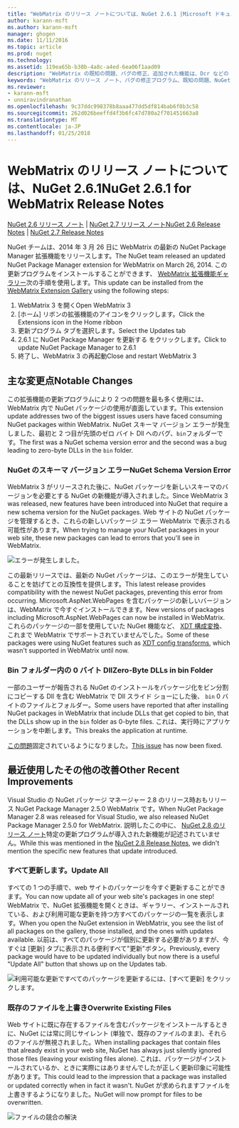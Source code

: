 ```yaml
---
title: "WebMatrix のリリース ノートについては、NuGet 2.6.1 |Microsoft ドキュメント"
author: karann-msft
ms.author: karann-msft
manager: ghogen
ms.date: 11/11/2016
ms.topic: article
ms.prod: nuget
ms.technology: 
ms.assetid: 119ea65b-b38b-4a8c-a4ed-6ea06f1aad09
description: "WebMatrix の既知の問題、バグの修正、追加された機能は、Dcr などの NuGet 2.6.1 のリリース ノートです。"
keywords: "WebMatrix のリリース ノート、バグの修正プログラム、既知の問題、NuGet 2.6.1 Dcr、機能の追加"
ms.reviewer:
- karann-msft
- unniravindranathan
ms.openlocfilehash: 9c37ddc998378b8aaa477dd5df814bab6f0b3c58
ms.sourcegitcommit: 262d026beeffd4f3b6fc47d780a2f701451663a8
ms.translationtype: MT
ms.contentlocale: ja-JP
ms.lasthandoff: 01/25/2018
---
```

# <a name="nuget-261-for-webmatrix-release-notes"></a><span data-ttu-id="f062c-104">WebMatrix のリリース ノートについては、NuGet 2.6.1</span><span class="sxs-lookup"><span data-stu-id="f062c-104">NuGet 2.6.1 for WebMatrix Release Notes</span></span>

<span data-ttu-id="f062c-105">[NuGet 2.6 リリース ノート](../release-notes/nuget-2.6.md) | [NuGet 2.7 リリース ノート](../release-notes/nuget-2.7.md)</span><span class="sxs-lookup"><span data-stu-id="f062c-105">[NuGet 2.6 Release Notes](../release-notes/nuget-2.6.md) | [NuGet 2.7 Release Notes](../release-notes/nuget-2.7.md)</span></span>

<span data-ttu-id="f062c-106">NuGet チームは、2014 年 3 月 26 日に WebMatrix の最新の NuGet Package Manager 拡張機能をリリースします。</span><span class="sxs-lookup"><span data-stu-id="f062c-106">The NuGet team released an updated NuGet Package Manager extension for WebMatrix on March 26, 2014.</span></span>  <span data-ttu-id="f062c-107">この更新プログラムをインストールすることができます、 [WebMatrix 拡張機能ギャラリー](http://extensions.webmatrix.com/packages/NuGetPackageManager/)次の手順を使用します。</span><span class="sxs-lookup"><span data-stu-id="f062c-107">This update can be installed from the [WebMatrix Extension Gallery](http://extensions.webmatrix.com/packages/NuGetPackageManager/) using the following steps:</span></span>

1. <span data-ttu-id="f062c-108">WebMatrix 3 を開く</span><span class="sxs-lookup"><span data-stu-id="f062c-108">Open WebMatrix 3</span></span>
2. <span data-ttu-id="f062c-109">[ホーム] リボンの拡張機能のアイコンをクリックします。</span><span class="sxs-lookup"><span data-stu-id="f062c-109">Click the Extensions icon in the Home ribbon</span></span>
3. <span data-ttu-id="f062c-110">更新プログラム タブを選択します。</span><span class="sxs-lookup"><span data-stu-id="f062c-110">Select the Updates tab</span></span>
4. <span data-ttu-id="f062c-111">2.6.1 に NuGet Package Manager を更新する をクリックします。</span><span class="sxs-lookup"><span data-stu-id="f062c-111">Click to update NuGet Package Manager to 2.6.1</span></span>
6. <span data-ttu-id="f062c-112">終了し、WebMatrix 3 の再起動</span><span class="sxs-lookup"><span data-stu-id="f062c-112">Close and restart WebMatrix 3</span></span>

## <a name="notable-changes"></a><span data-ttu-id="f062c-113">主な変更点</span><span class="sxs-lookup"><span data-stu-id="f062c-113">Notable Changes</span></span>

<span data-ttu-id="f062c-114">この拡張機能の更新プログラムにより 2 つの問題を最も多く使用には、WebMatrix 内で NuGet パッケージの使用が直面しています。</span><span class="sxs-lookup"><span data-stu-id="f062c-114">This extension update addresses two of the biggest issues users have faced consuming NuGet packages within WebMatrix.</span></span>  <span data-ttu-id="f062c-115">NuGet スキーマ バージョン エラーが発生しました、最初と 2 つ目が先頭のゼロ バイト Dll へのバグ、`bin`フォルダーです。</span><span class="sxs-lookup"><span data-stu-id="f062c-115">The first was a NuGet schema version error and the second was a bug leading to zero-byte DLLs in the `bin` folder.</span></span>

### <a name="nuget-schema-version-error"></a><span data-ttu-id="f062c-116">NuGet のスキーマ バージョン エラー</span><span class="sxs-lookup"><span data-stu-id="f062c-116">NuGet Schema Version Error</span></span>

<span data-ttu-id="f062c-117">WebMatrix 3 がリリースされた後に、NuGet パッケージを新しいスキーマのバージョンを必要とする NuGet の新機能が導入されました。</span><span class="sxs-lookup"><span data-stu-id="f062c-117">Since WebMatrix 3 was released, new features have been introduced into NuGet that require a new schema version for the NuGet packages.</span></span>  <span data-ttu-id="f062c-118">Web サイトの NuGet パッケージを管理するとき、これらの新しいパッケージ エラー WebMatrix で表示される可能性があります。</span><span class="sxs-lookup"><span data-stu-id="f062c-118">When trying to manage your NuGet packages in your web site, these new packages can lead to errors that you'll see in WebMatrix.</span></span>

![エラーが発生しました。](./media/NuGet-2.8/webmatrix-schema-version.png)

<span data-ttu-id="f062c-122">この最新リリースでは、最新の NuGet パッケージは、このエラーが発生していることを妨げてとの互換性を提供します。</span><span class="sxs-lookup"><span data-stu-id="f062c-122">This latest release provides compatibility with the newest NuGet packages, preventing this error from occurring.</span></span> <span data-ttu-id="f062c-123">Microsoft.AspNet.WebPages を含むパッケージの新しいバージョンは、WebMatrix で今すぐインストールできます。</span><span class="sxs-lookup"><span data-stu-id="f062c-123">New versions of packages including Microsoft.AspNet.WebPages can now be installed in WebMatrix.</span></span>  <span data-ttu-id="f062c-124">これらのパッケージの一部を使用していた NuGet 機能など、 [XDT 構成変換](../release-notes/nuget-2.6.md#xdt)、これまで WebMatrix でサポートされていませんでした。</span><span class="sxs-lookup"><span data-stu-id="f062c-124">Some of these packages were using NuGet features such as [XDT config transforms](../release-notes/nuget-2.6.md#xdt), which wasn't supported in WebMatrix until now.</span></span>

### <a name="zero-byte-dlls-in-bin-folder"></a><span data-ttu-id="f062c-125">Bin フォルダー内の 0 バイト Dll</span><span class="sxs-lookup"><span data-stu-id="f062c-125">Zero-Byte DLLs in bin Folder</span></span>

<span data-ttu-id="f062c-126">一部のユーザーが報告される NuGet のインストールをパッケージ化をビン分割にコピーする Dll を含む WebMatrix で Dll スライド ショーにした後、 `bin` 0 バイトのファイルとフォルダー。</span><span class="sxs-lookup"><span data-stu-id="f062c-126">Some users have reported that after installing NuGet packages in WebMatrix that include DLLs that get copied to bin, that the DLLs show up in the `bin` folder as 0-byte files.</span></span>  <span data-ttu-id="f062c-127">これは、実行時にアプリケーションを中断します。</span><span class="sxs-lookup"><span data-stu-id="f062c-127">This breaks the application at runtime.</span></span>

<span data-ttu-id="f062c-128">[この問題](https://nuget.codeplex.com/workitem/4060)固定されているようになりました。</span><span class="sxs-lookup"><span data-stu-id="f062c-128">[This issue](https://nuget.codeplex.com/workitem/4060) has now been fixed.</span></span>

## <a name="other-recent-improvements"></a><span data-ttu-id="f062c-129">最近使用したその他の改善</span><span class="sxs-lookup"><span data-stu-id="f062c-129">Other Recent Improvements</span></span>

<span data-ttu-id="f062c-130">Visual Studio の NuGet パッケージ マネージャー 2.8 のリリース時おもリリース NuGet Package Manager 2.5.0 WebMatrix です。</span><span class="sxs-lookup"><span data-stu-id="f062c-130">When NuGet Package Manager 2.8 was released for Visual Studio, we also released NuGet Package Manager 2.5.0 for WebMatrix.</span></span>  <span data-ttu-id="f062c-131">説明したこの中に、 [NuGet 2.8 のリリース ノート](../release-notes/nuget-2.8.md#webmatrix-nuget-client-updates)特定の更新プログラムが導入された新機能が記述されていません。</span><span class="sxs-lookup"><span data-stu-id="f062c-131">While this was mentioned in the [NuGet 2.8 Release Notes](../release-notes/nuget-2.8.md#webmatrix-nuget-client-updates), we didn't mention the specific new features that update introduced.</span></span>

### <a name="update-all"></a><span data-ttu-id="f062c-132">すべて更新します。</span><span class="sxs-lookup"><span data-stu-id="f062c-132">Update All</span></span>

<span data-ttu-id="f062c-133">すべての 1 つの手順で、web サイトのパッケージを今すぐ更新することができます。</span><span class="sxs-lookup"><span data-stu-id="f062c-133">You can now update all of your web site's packages in one step!</span></span>  <span data-ttu-id="f062c-134">WebMatrix で、NuGet 拡張機能を開くときは、ギャラリー、インストールされている、および利用可能な更新を持つ方すべてのパッケージの一覧を表示します。</span><span class="sxs-lookup"><span data-stu-id="f062c-134">When you open the NuGet extension in WebMatrix, you see the list of all packages on the gallery, those installed, and the ones with updates available.</span></span>  <span data-ttu-id="f062c-135">以前は、すべてのパッケージが個別に更新する必要がありますが、今すぐは [更新] タブに表示される便利すべて"更新"ボタン。</span><span class="sxs-lookup"><span data-stu-id="f062c-135">Previously, every package would have to be updated individually but now there is a useful "Update All" button that shows up on the Updates tab.</span></span>

![利用可能な更新ですべてのパッケージを更新するには、[すべて更新] をクリックします。](./media/NuGet-2.8/webmatrix-update-all.png)

### <a name="overwrite-existing-files"></a><span data-ttu-id="f062c-137">既存のファイルを上書き</span><span class="sxs-lookup"><span data-stu-id="f062c-137">Overwrite Existing Files</span></span>

<span data-ttu-id="f062c-138">Web サイトに既に存在するファイルを含むパッケージをインストールするときに、NuGet には常に同じサイレント (単独で、既存のファイルのまま)、それらのファイルが無視されました。</span><span class="sxs-lookup"><span data-stu-id="f062c-138">When installing packages that contain files that already exist in your web site, NuGet has always just silently ignored those files (leaving your existing files alone).</span></span>  <span data-ttu-id="f062c-139">これは、パッケージがインストールされているか、ときに実際にはありませんでしたが正しく更新印象に可能性があります。</span><span class="sxs-lookup"><span data-stu-id="f062c-139">This could lead to the impression that a package was installed or updated correctly when in fact it wasn't.</span></span>  <span data-ttu-id="f062c-140">NuGet が求められますファイルを上書きするようになりました。</span><span class="sxs-lookup"><span data-stu-id="f062c-140">NuGet will now prompt for files to be overwritten.</span></span>

![ファイルの競合の解決](./media/NuGet-2.8/webmatrix-overwrite-file.png)
